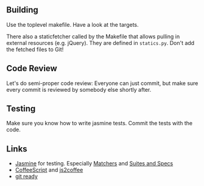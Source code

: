 Building
--------

Use the toplevel makefile. Have a look at the targets.

There also a staticfetcher called by the Makefile that allows pulling in external resources (e.g. jQuery). They are defined in `statics.py`. Don't add the fetched files to Git!


Code Review
-----------

Let's do semi-proper code review: Everyone can just commit, but make sure every commit is reviewed by somebody else shortly after.


Testing
-------

Make sure you know how to write jasmine tests. Commit the tests with the code.


Links
-----

* [Jasmine](https://github.com/pivotal/jasmine/wiki) for testing. Especially [Matchers](https://github.com/pivotal/jasmine/wiki/Matchers) and [Suites and Specs](https://github.com/pivotal/jasmine/wiki/Suites-and-specs)
* [CoffeeScript](http://js2coffee.org) and [js2coffee](http://js2coffee.org)
* [git ready](http://gitready.com)
